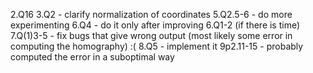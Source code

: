2.Q16
3.Q2 - clarify normalization of coordinates
5.Q2.5-6 - do more experimenting
6.Q4 - do it only after improving 6.Q1-2 (if there is time)
7.Q(1)3-5 - fix bugs that give wrong output (most likely some error in computing the homography) :(
8.Q5 - implement it
9p2.11-15 - probably computed the error in a suboptimal way

